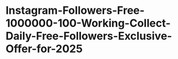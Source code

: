 # Instagram-Followers-Free-1000000-100-Working-Collect-Daily-Free-Followers-Exclusive-Offer-for-2025